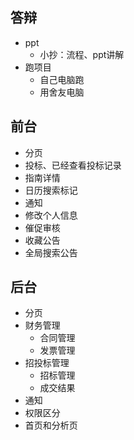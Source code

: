 ## 答辩

- ppt
  - 小抄：流程、ppt讲解
- 跑项目
  - 自己电脑跑
  - 用舍友电脑



## 前台

- 分页
- 投标、已经查看投标记录
- 指南详情
- 日历搜索标记
- 通知
- 修改个人信息
- 催促审核
- 收藏公告
- 全局搜索公告







## 后台

- 分页
- 财务管理
  - 合同管理
  - 发票管理
- 招投标管理
  - 招标管理
  - 成交结果
- 通知
- 权限区分
- 首页和分析页